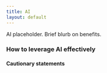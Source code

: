 ```yaml
---
title: AI
layout: default
---
```


AI placeholder. Brief blurb on benefits.

### How to leverage AI effectively

#### Cautionary statements

